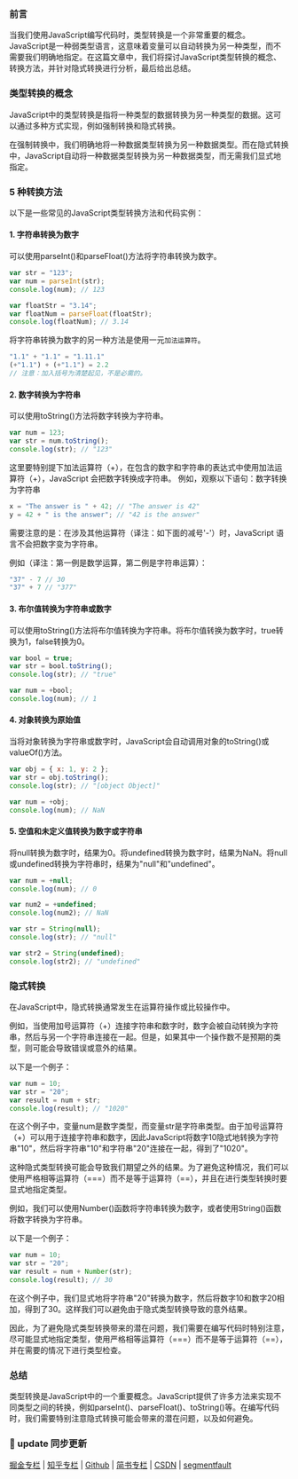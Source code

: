 ### 前言
当我们使用JavaScript编写代码时，类型转换是一个非常重要的概念。JavaScript是一种弱类型语言，这意味着变量可以自动转换为另一种类型，而不需要我们明确地指定。在这篇文章中，我们将探讨JavaScript类型转换的概念、转换方法，并针对隐式转换进行分析，最后给出总结。

### 类型转换的概念
JavaScript中的类型转换是指将一种类型的数据转换为另一种类型的数据。这可以通过多种方式实现，例如强制转换和隐式转换。

在强制转换中，我们明确地将一种数据类型转换为另一种数据类型。而在隐式转换中，JavaScript自动将一种数据类型转换为另一种数据类型，而无需我们显式地指定。

### 5 种转换方法
以下是一些常见的JavaScript类型转换方法和代码实例：

#### 1. 字符串转换为数字
可以使用parseInt()和parseFloat()方法将字符串转换为数字。
```js
var str = "123";
var num = parseInt(str);
console.log(num); // 123

var floatStr = "3.14";
var floatNum = parseFloat(floatStr);
console.log(floatNum); // 3.14
```

将字符串转换为数字的另一种方法是使用一元`加法运算符`。
```js
"1.1" + "1.1" = "1.11.1"
(+"1.1") + (+"1.1") = 2.2
// 注意：加入括号为清楚起见，不是必需的。
```

#### 2. 数字转换为字符串
可以使用toString()方法将数字转换为字符串。
```js
var num = 123;
var str = num.toString();
console.log(str); // "123"
```

这里要特别提下加法运算符（+），在包含的数字和字符串的表达式中使用加法运算符（+），JavaScript 会把数字转换成字符串。
例如，观察以下语句：数字转换为字符串
```js
x = "The answer is " + 42; // "The answer is 42"
y = 42 + " is the answer"; // "42 is the answer"
```

需要注意的是：在涉及其他运算符（译注：如下面的减号'-'）时，JavaScript 语言不会把数字变为字符串。

例如（译注：第一例是数学运算，第二例是字符串运算）：
```js
"37" - 7 // 30
"37" + 7 // "377"
```

#### 3. 布尔值转换为字符串或数字
可以使用toString()方法将布尔值转换为字符串。将布尔值转换为数字时，true转换为1，false转换为0。
```js
var bool = true;
var str = bool.toString();
console.log(str); // "true"

var num = +bool;
console.log(num); // 1
```

#### 4. 对象转换为原始值
当将对象转换为字符串或数字时，JavaScript会自动调用对象的toString()或valueOf()方法。
```js
var obj = { x: 1, y: 2 };
var str = obj.toString();
console.log(str); // "[object Object]"

var num = +obj;
console.log(num); // NaN
```

#### 5. 空值和未定义值转换为数字或字符串
将null转换为数字时，结果为0。将undefined转换为数字时，结果为NaN。将null或undefined转换为字符串时，结果为"null"和"undefined"。
```js
var num = +null;
console.log(num); // 0

var num2 = +undefined;
console.log(num2); // NaN

var str = String(null);
console.log(str); // "null"

var str2 = String(undefined);
console.log(str2); // "undefined"
```

### 隐式转换
在JavaScript中，隐式转换通常发生在运算符操作或比较操作中。

例如，当使用加号运算符（+）连接字符串和数字时，数字会被自动转换为字符串，然后与另一个字符串连接在一起。但是，如果其中一个操作数不是预期的类型，则可能会导致错误或意外的结果。

以下是一个例子：
```js
var num = 10;
var str = "20";
var result = num + str;
console.log(result); // "1020"
```

在这个例子中，变量num是数字类型，而变量str是字符串类型。由于加号运算符（+）可以用于连接字符串和数字，因此JavaScript将数字10隐式地转换为字符串"10"，然后将字符串"10"和字符串"20"连接在一起，得到了"1020"。

这种隐式类型转换可能会导致我们期望之外的结果。为了避免这种情况，我们可以使用严格相等运算符（===）而不是等于运算符（==），并且在进行类型转换时要显式地指定类型。

例如，我们可以使用Number()函数将字符串转换为数字，或者使用String()函数将数字转换为字符串。

以下是一个例子：
```js
var num = 10;
var str = "20";
var result = num + Number(str);
console.log(result); // 30
```

在这个例子中，我们显式地将字符串"20"转换为数字，然后将数字10和数字20相加，得到了30。这样我们可以避免由于隐式类型转换导致的意外结果。

因此，为了避免隐式类型转换带来的潜在问题，我们需要在编写代码时特别注意，尽可能显式地指定类型，使用严格相等运算符（===）而不是等于运算符（==），并在需要的情况下进行类型检查。

### 总结
类型转换是JavaScript中的一个重要概念。JavaScript提供了许多方法来实现不同类型之间的转换，例如parseInt()、parseFloat()、toString()等。在编写代码时，我们需要特别注意隐式转换可能会带来的潜在问题，以及如何避免。

### 📢 update 同步更新
[掘金专栏](https://juejin.cn/column/7218749269896970299) | [知乎专栏](https://www.zhihu.com/column/c_1627260575263817728) | [Github](https://github.com/webharry/fe-interview) | [简书专栏](https://www.jianshu.com/c/8ee0e31d826e) | [CSDN](https://blog.csdn.net/web_harry) | [segmentfault](https://segmentfault.com/u/yangjie_5f0c1f890b88a/articles)

